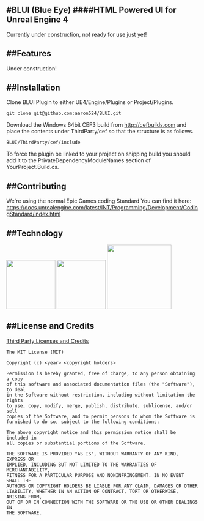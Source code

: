 #BLUI (Blue Eye)
####HTML Powered UI for Unreal Engine 4
---------------------------------------
Currently under construction, not ready for use just yet!

##Features
----------
Under construction!

##Installation
-------------
Clone BLUI Plugin to either UE4/Engine/Plugins or Project/Plugins.
```
git clone git@github.com:aaron524/BLUI.git
```

Download the Windows 64bit CEF3 build from http://cefbuilds.com and place the contents under ThirdParty/cef so that the structure is as follows.
```
BLUI/ThirdParty/cef/include
```

To force the plugin be linked to your project on shipping build you should add it to the PrivateDependencyModuleNames section of YourProject.Build.cs.

##Contributing
--------------
We're using the normal Epic Games coding Standard
You can find it here: https://docs.unrealengine.com/latest/INT/Programming/Development/CodingStandard/index.html

##Technology
------------
<img src="http://www.w3.org/html/logo/downloads/HTML5_Logo_512.png" width="128px" height="128px" />
<img src="http://i.imgur.com/klDp42x.png" width="128px" height="128px" />
<img src="https://raw.githubusercontent.com/svn2github/cef3/master/tests/cefclient/res/logo.png" width="168px" height="168px"/>

##License and Credits
---------------------
[Third Party Licenses and Credits](CREDITS.md)
```
The MIT License (MIT)

Copyright (c) <year> <copyright holders>

Permission is hereby granted, free of charge, to any person obtaining a copy
of this software and associated documentation files (the "Software"), to deal
in the Software without restriction, including without limitation the rights
to use, copy, modify, merge, publish, distribute, sublicense, and/or sell
copies of the Software, and to permit persons to whom the Software is
furnished to do so, subject to the following conditions:

The above copyright notice and this permission notice shall be included in
all copies or substantial portions of the Software.

THE SOFTWARE IS PROVIDED "AS IS", WITHOUT WARRANTY OF ANY KIND, EXPRESS OR
IMPLIED, INCLUDING BUT NOT LIMITED TO THE WARRANTIES OF MERCHANTABILITY,
FITNESS FOR A PARTICULAR PURPOSE AND NONINFRINGEMENT. IN NO EVENT SHALL THE
AUTHORS OR COPYRIGHT HOLDERS BE LIABLE FOR ANY CLAIM, DAMAGES OR OTHER
LIABILITY, WHETHER IN AN ACTION OF CONTRACT, TORT OR OTHERWISE, ARISING FROM,
OUT OF OR IN CONNECTION WITH THE SOFTWARE OR THE USE OR OTHER DEALINGS IN
THE SOFTWARE.
```